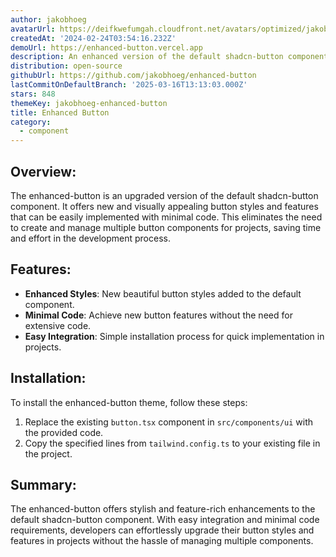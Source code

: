 ```yaml
---
author: jakobhoeg
avatarUrl: https://deifkwefumgah.cloudfront.net/avatars/optimized/jakobhoeg-enhanced-button-avatar-128.webp
createdAt: '2024-02-24T03:54:16.232Z'
demoUrl: https://enhanced-button.vercel.app
description: An enhanced version of the default shadcn-button component
distribution: open-source
githubUrl: https://github.com/jakobhoeg/enhanced-button
lastCommitOnDefaultBranch: '2025-03-16T13:13:03.000Z'
stars: 848
themeKey: jakobhoeg-enhanced-button
title: Enhanced Button
category:
  - component
---
```

## Overview:
The enhanced-button is an upgraded version of the default shadcn-button component. It offers new and visually appealing button styles and features that can be easily implemented with minimal code. This eliminates the need to create and manage multiple button components for projects, saving time and effort in the development process.

## Features:
- **Enhanced Styles**: New beautiful button styles added to the default component.
- **Minimal Code**: Achieve new button features without the need for extensive code. 
- **Easy Integration**: Simple installation process for quick implementation in projects.

## Installation:
To install the enhanced-button theme, follow these steps:
1. Replace the existing `button.tsx` component in `src/components/ui` with the provided code.
2. Copy the specified lines from `tailwind.config.ts` to your existing file in the project.

## Summary:
The enhanced-button offers stylish and feature-rich enhancements to the default shadcn-button component. With easy integration and minimal code requirements, developers can effortlessly upgrade their button styles and features in projects without the hassle of managing multiple components.